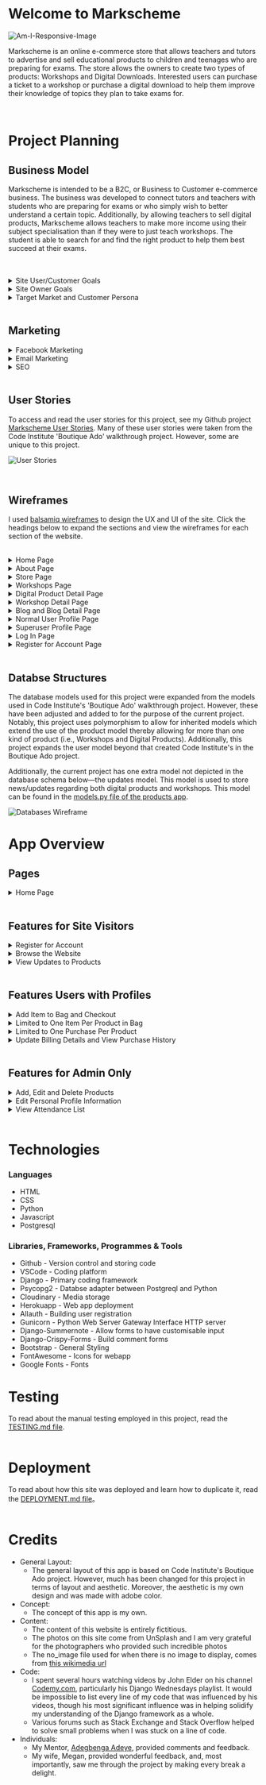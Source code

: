 # Welcome to Markscheme

![Am-I-Responsive-Image](media/Readme-files/am-i-responsive.png)

Markscheme is an online e-commerce store that allows teachers and tutors to advertise and sell educational products to children and teenages who are preparing for exams. The store allows the owners to create two types of products: Workshops and Digital Downloads. Interested users can purchase a ticket to a workshop or purchase a digital download to help them improve their knowledge of topics they plan to take exams for.

<br>

# Project Planning 

## Business Model
Markscheme is intended to be a B2C, or Business to Customer e-commerce business. The business was developed to connect tutors and teachers with students who are preparing for exams or who simply wish to better understand a certain topic. Additionally, by allowing teachers to sell digital products, Markscheme allows teachers to make more income using their subject specialisation than if they were to just teach workshops. The student is able to search for and find the right product to help them best succeed at their exams.

<br>
<br>

<details>
<summary>Site User/Customer Goals</summary>
<ul>
<li>Search for and easily find study materials to help them pass their exams</li>
<li>Be able to choose between products that offer guided instruction (i.e., workshops) or products that allow a self-teaching approach (i.e., digital products)</li>
<li>Assess digital products for sale by seeing how regularly the material is updated</li>
<li>Easily create an account and purchase products they are interested in</li>
</ul>

<br>
</details>

<details>
<summary>Site Owner Goals</summary>
<ul>
<li>Allow teachers and tutors to maximise potential teaching income by helping them reach larger audiences for planned teaching workshops</li>
<li>Allow teachers and tutors to earn passive income by selling pdf study guides</li>
<li>Allow teachers and tutors to share their passion for their subject with more students than is normally possible without internet marketing</li>
</ul>
<br>
</details>

<details>
<summary>Target Market and Customer Persona</summary>
The target market for this audience is teenagers and parents of both all of whom have an interest in finding accessible study material and/or tutoring to help the child/teenager pass GCSE, A-Level and/or IB exams. Due to the fact that all teenagers in England must pass GCSE exams, prices for study materials and tutoring for these exams can be expensive. Markscheme provides a service where teenagers and parents can search and find products that fit their needs and their budget.

</details>

<br>

## Marketing

<details>
<summary>Facebook Marketing</summary>

</details>

<details>
<summary>Email Marketing</summary>

</details>

<details>
<summary>SEO</summary>

</details>

<br>

## User Stories
To access and read the user stories for this project, see my Github project [Markscheme User Stories](https://github.com/users/adamsburge/projects/4/views/1). Many of these user stories were taken from the Code Institute 'Boutique Ado' walkthrough project. However, some are unique to this project.

![User Stories](media/userstories.png)

<br>

## Wireframes
I used [balsamiq wireframes](https://balsamiq.com/) to design the UX and UI of the site. Click the headings below to expand the sections and view the wireframes for each section of the website.
<br>
<br>

<details>
<summary>Home Page</summary>
<img src="media/Readme-files/wireframe-home-page.png">
</details>

<details>
<summary>About Page</summary>
<img src="media/Readme-files/wireframe-about.png">
</details>

<details>
<summary>Store Page</summary>
<img src="media/Readme-files/wireframe-store.png">
</details>

<details>
<summary>Workshops Page</summary>
<img src="media/Readme-files/wireframe-workshops.png">
</details>

<details>
<summary>Digital Product Detail Page</summary>
<img src="media/Readme-files/wireframe-product-detail.png">
</details>

<details>
<summary>Workshop Detail Page</summary>
<img src="media/Readme-files/wireframe-workshop-detail.png">
</details>

<details>
<summary>Blog and Blog Detail Page</summary>
<br>
Note: This section has not yet been added to the app. Future updates will include this feature.
<br>
<br>
Blog Page
<img src="media/Readme-files/wireframe-blog.png">
<br>
Blog Post Page
<img src="media/Readme-files/wireframe-blog-post.png">
</details>

<details>
<summary>Normal User Profile Page</summary>
<img src="media/Readme-files/wireframe-normal-user-profile.png">
</details>

<details>
<summary>Superuser Profile Page</summary>
<img src="media/Readme-files/wireframe-superuser-profile.png">
</details>

<details>
<summary>Log In Page</summary>
<img src="media/Readme-files/wireframe-log-in.png">
</details>

<details>
<summary>Register for Account Page</summary>
<img src="media/Readme-files/wireframe-register.png">
</details>

<br>

## Databse Structures
The database models used for this project were expanded from the models used in Code Institute's 'Boutique Ado' walkthrough project. However, these have been adjusted and added to for the purpose of the current project. Notably, this project uses polymorphism to allow for inherited models which extend the use of the product model thereby allowing for more than one kind of product (i.e., Workshops and Digital Products). Additionally, this project expands the user model beyond that created Code Institute's in the Boutique Ado project.

Additionally, the current project has one extra model not depicted in the database schema below—the updates model. This model is used to store news/updates regarding both digital products and workshops. This model can be found in the [models.py file of the products app](products/models.py).

![Databases Wireframe](media/databases.png)

# App Overview
## Pages

<details>
<summary>Home Page</summary>
<img src="media/Readme-files/home.png">
</details>

<br>

## Features for Site Visitors

<details>
<summary>Register for Account</summary>
Any site visitor can register for an account. Once they have done so, they can sign in and out.
</details>

<details>
<summary>Browse the Website</summary>
All site visitors can access the home, about, staff pages. Additionally, all vistors to the website can see all the workshops and digital products the company has on offer.
</details>

<details>
<summary>View Updates to Products</summary>
Any site visitor is able to see updates that have been listed for both workshops and digital products. This allows the customer to make an informed decision when considering purchasing the product as it allows them to see the developments the product has had over time. 
<br>
<br>
However, site users are only able to see product updates which the superusers have indicated is a 'Major Update' (which the superuser does by checking a box when updating the product). This allows the superusers to update the products and only show updates to site users that are relevant to the customer. For example, a superuser might choose to indicate that a new release of a handbook is a major update, but indicate that correcting a typo in the description is a minor update and consequently not something the customer needs to be aware of.
</details>

<br>

## Features Users with Profiles

<details>
<summary>Add Item to Bag and Checkout</summary>
As this site sells digital files, it is important for customers to have an account. Having an account allows the user to access the any purchased digital products. If the site visitor does not have an account or is not logged in, they will be unable to add a product to their bag (and consequently to checkout) and will be prompted to create an account.
</details>

<details>
<summary>Limited to One Item Per Product in Bag</summary>
As this webapp is intended to sell workshop attendance and digital products, all users are limited to one purchase per product. If users add an item to their basket, the 'Add to Basket' button disappears and an info box appears informing them that they already have this item in their bag. Users who wish to purchase attendance to workshops for other students are encouraged to create accounts for those students. 
</details>

<details>
<summary>Limited to One Purchase Per Product</summary>
As this webapp is intended to sell workshop attendance and digital products, all users are limited to one purchase per product. If users have purchased a product and return to the product's page (where they can access the download link), the 'Add to Bag' button no longer appears. If the product is a digital product, the 'Add to Bag' button is replaced with the button to download the file.
</details>

<details>
<summary>Update Billing Details and View Purchase History</summary>
Users who have signed up for an account have access to their account and can update their billing details and see their previous orders. Additionally, in their order history, they will find all the information they need for attending workshops (i.e., location, date, time, teachers) as well as the download links for any purchased digital files.
</details>


<br>

## Features for Admin Only

<details>
<summary>Add, Edit and Delete Products</summary>
Site superusers are able to add, edit, and delete both workshops and digital products. 
<br>
<br>
If a site user edits a workshop or digital product, they will also be prompted to add a reason for editing the product. This update form allows the site user to indicate whether the update is major (i.e., is an update the customer should know about such as a new version of a handbook or a change of venue for a workshop) or not (i.e., correcting a typo). If the superuser indicates that the update is major, the update details will be posted at the bottom of the product detail page.
</details>

<details>
<summary>Edit Personal Profile Information</summary>
When site superusers visit their profile page, they will find a different view than when a non-superuser visits their profile page. On the left side of the superuser's profile page is a form that allows the superuser to update their profile/bio information that appears on the staff page.
</details>

<details>
<summary>View Attendance List</summary>
On the right side of the superuser's profile page superusers are able to see a list of workshops which they are teaching as well as the attendance lists for those workshops.
</details>

<br>

# Technologies

### Languages
- HTML
- CSS
- Python
- Javascript
- Postgresql

### Libraries, Frameworks, Programmes & Tools
- Github - Version control and storing code 
- VSCode - Coding platform
- Django - Primary coding framework
- Psycopg2 - Databse adapter between Postgreql and Python
- Cloudinary - Media storage
- Herokuapp - Web app deployment
- Allauth - Building user registration 
- Gunicorn - Python Web Server Gateway Interface HTTP server
- Django-Summernote - Allow forms to have customisable input
- Django-Crispy-Forms - Build comment forms
- Bootstrap - General Styling
- FontAwesome - Icons for webapp
- Google Fonts - Fonts


# Testing
To read about the manual testing employed in this project, read the [TESTING.md file](TESTING.md).
<br>
<br>

# Deployment
To read about how this site was deployed and learn how to duplicate it, read the [DEPLOYMENT.md file](DEPLOYMENT.md)。
<br>
<br>


# Credits
- General Layout:
    - The general layout of this app is based on Code Institute's Boutique Ado project. However, much has been changed for this project in terms of layout and aesthetic. Moreover, the aesthetic is my own design and was made with adobe color.
- Concept:
    - The concept of this app is my own.
- Content:
    - The content of this website is entirely fictitious.
    - The photos on this site come from UnSplash and I am very grateful for the photographers who provided such incredible photos
    - The no_image file used for when there is no image to display, comes from [this wikimedia url](https://commons.wikimedia.org/wiki/File:No_Image_Available.jpg)
- Code: 
    - I spent several hours watching videos by John Elder on his channel [Codemy.com](https://www.youtube.com/playlist?list=PLCC34OHNcOtqW9BJmgQPPzUpJ8hl49AGy), particularly his Django Wednesdays playlist. It would be impossible to list every line of my code that was influenced by his videos, though his most significant influence was in helping solidify my understanding of the Django framework as a whole.
    - Various forums such as Stack Exchange and Stack Overflow helped to solve small problems when I was stuck on a line of code.
- Individuals:
    - My Mentor, [Adegbenga Adeye](https://github.com/deye9), provided comments and feedback.
    - My wife, Megan, provided wonderful feedback, and, most importantly, saw me through the project by making every break a delight.
